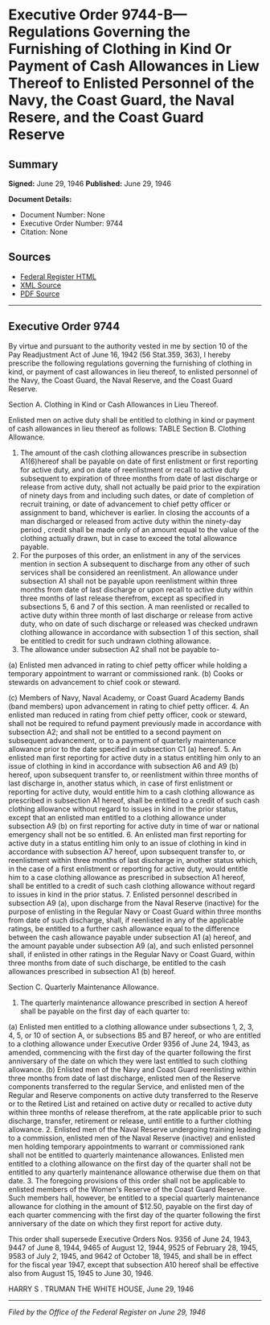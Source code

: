 # Executive Order 9744-B—Regulations Governing the Furnishing of Clothing in Kind Or Payment of Cash Allowances in Liew Thereof to Enlisted Personnel of the Navy, the Coast Guard, the Naval Resere, and the Coast Guard Reserve

## Summary

**Signed:** June 29, 1946
**Published:** June 29, 1946

**Document Details:**
- Document Number: None
- Executive Order Number: 9744
- Citation: None

## Sources
- [Federal Register HTML](https://www.presidency.ucsb.edu/documents/executive-order-9744-b-regulations-governing-the-furnishing-clothing-kind-or-payment-cash)
- [XML Source](None)
- [PDF Source](None)

---

## Executive Order 9744

By virtue and pursuant to the authority vested in me by section 10 of the Pay Readjustment Act of June 16, 1942 (56 Stat.359, 363), I hereby prescribe the following regulations governing the furnishing of clothing in kind, or payment of cast allowances in lieu thereof, to enlisted personnel of the Navy, the Coast Guard, the Naval Reserve, and the Coast Guard Reserve.

Section A. Clothing in Kind or Cash Allowances in Lieu Thereof.

Enlisted men on active duty shall be entitled to clothing in kind or payment of cash allowances in lieu thereof as follows:
TABLE
Section B. Clothing Allowance.
1. The amount of the cash clothing allowances prescribe in subsection A1(6)hereof shall be payable on date of first enlistment or first reporting for active duty, and on date of reenlistment or recall to active duty subsequent to expiration of three months from date of last discharge or release from active duty, shall not actually be paid prior to the expiration of ninety days from and including such dates, or date of completion of recruit training, or date of advancement to chief petty officer or assignment to band, whichever is earlier. In closing the accounts of a man discharged or released from active duty within the ninety-day period , credit shall be made only of an amount equal to the value of the clothing actually drawn, but in case to exceed the total allowance payable.
2. For the purposes of this order, an enlistment in any of the services mention in section A subsequent to discharge from any other of such services shall be considered an reenlistment. An allowance under subsection A1 shall not be payable upon reenlistment within three months from date of last discharge or upon recall to active duty within three months of last release therefrom, except as specified in subsections 5, 6 and 7 of this section. A man reenlisted or recalled to active duty within three month of last discharge or release from active duty, who on date of such discharge or released was checked undrawn clothing allowance in accordance with subsection 1 of this section, shall be entitled to credit for such undrawn clothing allowance.
3. The allowance under subsection A2 shall not be payable to-

(a) Enlisted men advanced in rating to chief petty officer while holding a temporary appointment to warrant or commissioned rank.
(b) Cooks or stewards on advancement to chief cook or steward.

(c) Members of Navy, Naval Academy, or Coast Guard Academy Bands (band members) upon advancement in rating to chief petty officer.
4. An enlisted man reduced in rating from chief petty officer, cook or steward, shall not be required to refund payment previously made in accordance with subsection A2; and shall not be entitled to a second payment on subsequent advancement, or to a payment of quarterly maintenance allowance prior to the date specified in subsection C1 (a) hereof.
5. An enlisted man first reporting for active duty in a status entitling him only to an issue of clothing in kind in accordance with subsection A6 and A9 (b) hereof, upon subsequent transfer to, or reenlistment within three months of last discharge in, another status which, in case of first enlistment or reporting for active duty, would entitle him to a cash clothing allowance as prescribed in subsection A1 hereof, shall be entitled to a credit of such cash clothing allowance without regard to issues in kind in the prior status, except that an enlisted man entitled to a clothing allowance under subsection A9 (b) on first reporting for active duty in time of war or national emergency shall not be so entitled.
6. An enlisted man first reporting for active duty in a status entitling him only to an issue of clothing in kind in accordance with subsection A7 hereof, upon subsequent transfer to, or reenlistment within three months of last discharge in, another status which, in the case of a first enlistment or reporting for active duty, would entitle him to a case clothing allowance as prescribed in subsection A1 hereof, shall be entitled to a credit of such cash clothing allowance without regard to issues in kind in the prior status.
7. Enlisted personnel described in subsection A9 (a), upon discharge from the Naval Reserve (inactive) for the purpose of enlisting in the Regular Navy or Coast Guard within three months from date of such discharge, shall, if reenlisted in any of the applicable ratings, be entitled to a further cash allowance equal to the difference between the cash allowance payable under subsection A1 (a) hereof, and the amount payable under subsection A9 (a), and such enlisted personnel shall, if enlisted in other ratings in the Regular Navy or Coast Guard, within three months from date of such discharge, be entitled to the cash allowances prescribed in subsection A1 (b) hereof.

Section C. Quarterly Maintenance Allowance.
1. The quarterly maintenance allowance prescribed in section A hereof shall be payable on the first day of each quarter to:

(a) Enlisted men entitled to a clothing allowance under subsections 1, 2, 3, 4, 5, or 10 of section A, or subsections B5 and B7 hereof, or who are entitled to a clothing allowance under Executive Order 9356 of June 24, 1943, as amended, commencing with the first day of the quarter following the first anniversary of the date on which they were last entitled to such clothing allowance.
(b) Enlisted men of the Navy and Coast Guard reenlisting within three months from date of last discharge, enlisted men of the Reserve components transferred to the regular Service, and enlisted men of the Regular and Reserve components on active duty transferred to the Reserve or to the Retired List and retained on active duty or recalled to active duty within three months of release therefrom, at the rate applicable prior to such discharge, transfer, retirement or release, until entitle to a further clothing allowance.
2. Enlisted men of the Naval Reserve undergoing training leading to a commission, enlisted men of the Naval Reserve (inactive) and enlisted men holding temporary appointments to warrant or commissioned rank shall not be entitled to quarterly maintenance allowances. Enlisted men entitled to a clothing allowance on the first day of the quarter shall not be entitled to any quarterly maintenance allowance otherwise due them on that date.
3. The foregoing provisions of this order shall not be applicable to enlisted members of the Women's Reserve of the Coast Guard Reserve. Such members hall, however, be entitled to a special quarterly maintenance allowance for clothing in the amount of $12.50, payable on the first day of each quarter commencing with the first day of the quarter following the first anniversary of the date on which they first report for active duty.

This order shall supersede Executive Orders Nos. 9356 of June 24, 1943, 9447 of June 8, 1944, 9465 of August 12, 1944, 9525 of February 28, 1945, 9583 of July 2, 1945, and 9642 of October 18, 1945, and shall be in effect for the fiscal year 1947, except that subsection A10 hereof shall be effective also from August 15, 1945 to June 30, 1946.

HARRY S . TRUMAN
THE WHITE HOUSE,
June 29, 1946

---

*Filed by the Office of the Federal Register on June 29, 1946*
